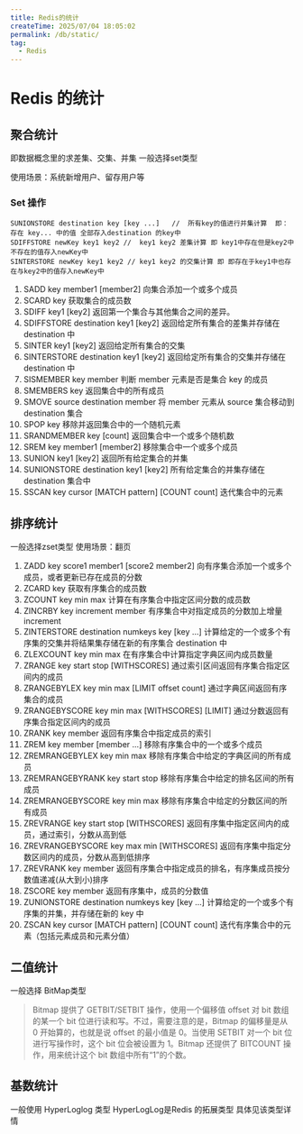 ```yaml
---
title: Redis的统计
createTime: 2025/07/04 18:05:02
permalink: /db/static/
tag:
  - Redis
---
```

# Redis 的统计

## 聚合统计
即数据概念里的求差集、交集、并集
一般选择set类型

使用场景：系统新增用户、留存用户等

### Set 操作
```shell
SUNIONSTORE destination key [key ...]   //  所有key的值进行并集计算  即：存在 key... 中的值 全部存入destination 的key中
SDIFFSTORE newKey key1 key2 //  key1 key2 差集计算 即 key1中存在但是key2中不存在的值存入newKey中
SINTERSTORE newKey key1 key2 // key1 key2 的交集计算 即 即存在于key1中也存在与key2中的值存入newKey中
```

1.	SADD key member1 [member2]
向集合添加一个或多个成员
2.	SCARD key
获取集合的成员数
3.	SDIFF key1 [key2]
返回第一个集合与其他集合之间的差异。
4.	SDIFFSTORE destination key1 [key2]
返回给定所有集合的差集并存储在 destination 中
5.	SINTER key1 [key2]
返回给定所有集合的交集
6.	SINTERSTORE destination key1 [key2]
返回给定所有集合的交集并存储在 destination 中
7.	SISMEMBER key member
判断 member 元素是否是集合 key 的成员
8.	SMEMBERS key
返回集合中的所有成员
9.	SMOVE source destination member
将 member 元素从 source 集合移动到 destination 集合
10.	SPOP key
移除并返回集合中的一个随机元素
11.	SRANDMEMBER key [count]
返回集合中一个或多个随机数
12.	SREM key member1 [member2]
移除集合中一个或多个成员
13.	SUNION key1 [key2]
返回所有给定集合的并集
14.	SUNIONSTORE destination key1 [key2]
所有给定集合的并集存储在 destination 集合中
15.	SSCAN key cursor [MATCH pattern] [COUNT count]
迭代集合中的元素

## 排序统计
一般选择zset类型
使用场景：翻页

1.	ZADD key score1 member1 [score2 member2]
向有序集合添加一个或多个成员，或者更新已存在成员的分数
2.	ZCARD key
获取有序集合的成员数
3.	ZCOUNT key min max
计算在有序集合中指定区间分数的成员数
4.	ZINCRBY key increment member
有序集合中对指定成员的分数加上增量 increment
5.	ZINTERSTORE destination numkeys key [key ...]
计算给定的一个或多个有序集的交集并将结果集存储在新的有序集合 destination 中
6.	ZLEXCOUNT key min max
在有序集合中计算指定字典区间内成员数量
7.	ZRANGE key start stop [WITHSCORES]
通过索引区间返回有序集合指定区间内的成员
8.	ZRANGEBYLEX key min max [LIMIT offset count]
通过字典区间返回有序集合的成员
9.	ZRANGEBYSCORE key min max [WITHSCORES] [LIMIT]
通过分数返回有序集合指定区间内的成员
10.	ZRANK key member
返回有序集合中指定成员的索引
11.	ZREM key member [member ...]
移除有序集合中的一个或多个成员
12.	ZREMRANGEBYLEX key min max
移除有序集合中给定的字典区间的所有成员
13.	ZREMRANGEBYRANK key start stop
移除有序集合中给定的排名区间的所有成员
14.	ZREMRANGEBYSCORE key min max
移除有序集合中给定的分数区间的所有成员
15.	ZREVRANGE key start stop [WITHSCORES]
返回有序集中指定区间内的成员，通过索引，分数从高到低
16.	ZREVRANGEBYSCORE key max min [WITHSCORES]
返回有序集中指定分数区间内的成员，分数从高到低排序
17.	ZREVRANK key member
返回有序集合中指定成员的排名，有序集成员按分数值递减(从大到小)排序
18.	ZSCORE key member
返回有序集中，成员的分数值
19.	ZUNIONSTORE destination numkeys key [key ...]
计算给定的一个或多个有序集的并集，并存储在新的 key 中
20.	ZSCAN key cursor [MATCH pattern] [COUNT count]
迭代有序集合中的元素（包括元素成员和元素分值）

## 二值统计
一般选择 BitMap类型
>Bitmap 提供了 GETBIT/SETBIT 操作，使用一个偏移值 offset 对 bit 数组的某一个 bit 位进行读和写。不过，需要注意的是，Bitmap 的偏移量是从 0 开始算的，也就是说 offset 的最小值是 0。当使用 SETBIT 对一个 bit 位进行写操作时，这个 bit 位会被设置为 1。Bitmap 还提供了 BITCOUNT 操作，用来统计这个 bit 数组中所有“1”的个数。


## 基数统计
一般使用 HyperLoglog 类型 HyperLogLog是Redis 的拓展类型
具体见该类型详情

